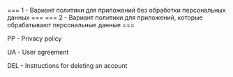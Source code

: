 === 1 - Вариант политики для приложений без обработки персональных данных ===
=== 2 - Вариант политики для приложений, которые обрабатывают персональные данные ===

PP - Privacy policy 

UA - User agreement

DEL - Instructions for deleting an account

